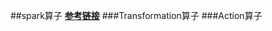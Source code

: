 ##spark算子
 **[参考链接](https://www.rstk.cn/news/136764.html?action=onClick "PySpark 基础之 Transformation算子和Action算子")**
###Transformation算子
###Action算子

